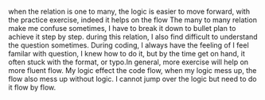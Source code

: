 when the relation is one to many, the logic is easier to move forward, with the practice exercise, indeed it helps on the flow
The many to many relation make me confuse sometimes, I have to break it down to bullet plan to achieve it step by step. during this relation, I also find difficult to understand the question sometimes.
During coding, I always have the feeling of I feel familar with question, I knew how to do it, but by the time get on hand, it often stuck with the format, or typo.In general, more exercise will help on more fluent flow.
My logic effect the code flow, when my logic mess up, the flow also mess up without logic. I cannot jump over the logic but need to do it flow by flow.